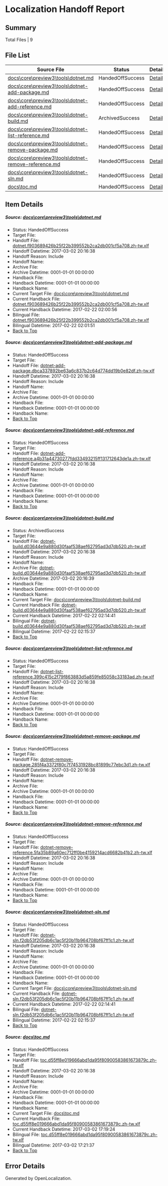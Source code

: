 # <a name='report-top'></a> Localization Handoff Report

## Summary
 Total Files | 9

## File List
 Source File | Status | Details 
 ----------- | ------ | ------- 
 [docs\core\preview3\tools\dotnet.md](https://github.com/dotnet/docs/blob/db8e3cea228e6c14fe2a546c9098910f82101925/docs/core/preview3/tools/dotnet.md) | HandedOffSuccess | [Details](#6da6b48d9de370c26f9bf75f1ccfc9c35cf02b3a81)
 [docs\core\preview3\tools\dotnet-add-package.md](https://github.com/dotnet/docs/blob/db8e3cea228e6c14fe2a546c9098910f82101925/docs/core/preview3/tools/dotnet-add-package.md) | HandedOffSuccess | [Details](#455257dc3678a610e696782e6e5fbb0425561d3a61)
 [docs\core\preview3\tools\dotnet-add-reference.md](https://github.com/dotnet/docs/blob/db8e3cea228e6c14fe2a546c9098910f82101925/docs/core/preview3/tools/dotnet-add-reference.md) | HandedOffSuccess | [Details](#cb99aeb6cbd90e8999e44eeee8d389841fe210c562)
 [docs\core\preview3\tools\dotnet-build.md](https://github.com/dotnet/docs/blob/db8e3cea228e6c14fe2a546c9098910f82101925/docs/core/preview3/tools/dotnet-build.md) | ArchivedSuccess | [Details](#fe04148957606a14b499c5e4175368ec5416b08063)
 [docs\core\preview3\tools\dotnet-list-reference.md](https://github.com/dotnet/docs/blob/db8e3cea228e6c14fe2a546c9098910f82101925/docs/core/preview3/tools/dotnet-list-reference.md) | HandedOffSuccess | [Details](#02fad5e32bdba97a8861737009a24debf45371d566)
 [docs\core\preview3\tools\dotnet-remove-package.md](https://github.com/dotnet/docs/blob/db8e3cea228e6c14fe2a546c9098910f82101925/docs/core/preview3/tools/dotnet-remove-package.md) | HandedOffSuccess | [Details](#a38f23b3f383bdeb24e3edcddbf70e3677d9821075)
 [docs\core\preview3\tools\dotnet-remove-reference.md](https://github.com/dotnet/docs/blob/db8e3cea228e6c14fe2a546c9098910f82101925/docs/core/preview3/tools/dotnet-remove-reference.md) | HandedOffSuccess | [Details](#0be40f42a5a43f8a00d24f2dab802a23b068a25376)
 [docs\core\preview3\tools\dotnet-sln.md](https://github.com/dotnet/docs/blob/db8e3cea228e6c14fe2a546c9098910f82101925/docs/core/preview3/tools/dotnet-sln.md) | HandedOffSuccess | [Details](#afba61f34e7f487691669853dc5392c2e565d4fc79)
 [docs\toc.md](https://github.com/dotnet/docs/blob/db8e3cea228e6c14fe2a546c9098910f82101925/docs/toc.md) | HandedOffSuccess | [Details](#030d42a41c556c3ffced40de4e0378abb71e3eac3479)

## Item Details
##### <a name='6da6b48d9de370c26f9bf75f1ccfc9c35cf02b3a81'></a> Source: [docs\core\preview3\tools\dotnet.md](https://github.com/dotnet/docs/blob/db8e3cea228e6c14fe2a546c9098910f82101925/docs/core/preview3/tools/dotnet.md)
* Status: HandedOffSuccess
* Target File: 
* Handoff File: [dotnet.f903689426b25f22b399552b2ca2db001cf5a708.zh-tw.xlf](https://github.com/dotnet/docs.handoff/blob/36ebbcebf0ba612257e30c423dbb7c931139c9b4/ol-handoff/dotnet/docs.zh-tw/master/dotnet-core/dotnet.f903689426b25f22b399552b2ca2db001cf5a708.zh-tw.xlf)
* Handoff Datetime: 2017-03-02 20:16:38
* Handoff Reason: Include
* Handoff Name: 
* Archive File: 
* Archive Datetime: 0001-01-01 00:00:00
* Handback File: 
* Handback Datetime: 0001-01-01 00:00:00
* Handback Name: 
* Current Target File: [docs\core\preview3\tools\dotnet.md](https://github.com/dotnet/docs.zh-tw/blob/79032eebe16935383a1d22d93d99ae08d5af4db2/docs/core/preview3/tools/dotnet.md)
* Current Handback File: [dotnet.f903689426b25f22b399552b2ca2db001cf5a708.zh-tw.xlf](https://github.com/dotnet/docs.handback/blob/7031806dc813482f00d7a1304cc674a0315b4a1f/ol-handback/dotnet/docs.zh-tw/master/dotnet-core/dotnet.f903689426b25f22b399552b2ca2db001cf5a708.zh-tw.xlf)
* Current Handback Datetime: 2017-02-22 02:00:56
* Bilingual File: [dotnet.f903689426b25f22b399552b2ca2db001cf5a708.zh-tw.xlf](https://github.com/dotnet/docs.handback/blob/7031806dc813482f00d7a1304cc674a0315b4a1f/ol-handback/dotnet/docs.zh-tw/master/dotnet-core/dotnet.f903689426b25f22b399552b2ca2db001cf5a708.zh-tw.xlf)
* Bilingual Datetime: 2017-02-22 02:01:51
* [Back to Top](#report-top)

##### <a name='455257dc3678a610e696782e6e5fbb0425561d3a61'></a> Source: [docs\core\preview3\tools\dotnet-add-package.md](https://github.com/dotnet/docs/blob/db8e3cea228e6c14fe2a546c9098910f82101925/docs/core/preview3/tools/dotnet-add-package.md)
* Status: HandedOffSuccess
* Target File: 
* Handoff File: [dotnet-add-package.dbca337892be63a6c837b2c64d774dd19b0e82df.zh-tw.xlf](https://github.com/dotnet/docs.handoff/blob/36ebbcebf0ba612257e30c423dbb7c931139c9b4/ol-handoff/dotnet/docs.zh-tw/master/dotnet-core/dotnet-add-package.dbca337892be63a6c837b2c64d774dd19b0e82df.zh-tw.xlf)
* Handoff Datetime: 2017-03-02 20:16:38
* Handoff Reason: Include
* Handoff Name: 
* Archive File: 
* Archive Datetime: 0001-01-01 00:00:00
* Handback File: 
* Handback Datetime: 0001-01-01 00:00:00
* Handback Name: 
* [Back to Top](#report-top)

##### <a name='cb99aeb6cbd90e8999e44eeee8d389841fe210c562'></a> Source: [docs\core\preview3\tools\dotnet-add-reference.md](https://github.com/dotnet/docs/blob/db8e3cea228e6c14fe2a546c9098910f82101925/docs/core/preview3/tools/dotnet-add-reference.md)
* Status: HandedOffSuccess
* Target File: 
* Handoff File: [dotnet-add-reference.a4b31a44730277fdd33493215ff131712643de1a.zh-tw.xlf](https://github.com/dotnet/docs.handoff/blob/36ebbcebf0ba612257e30c423dbb7c931139c9b4/ol-handoff/dotnet/docs.zh-tw/master/dotnet-core/dotnet-add-reference.a4b31a44730277fdd33493215ff131712643de1a.zh-tw.xlf)
* Handoff Datetime: 2017-03-02 20:16:38
* Handoff Reason: Include
* Handoff Name: 
* Archive File: 
* Archive Datetime: 0001-01-01 00:00:00
* Handback File: 
* Handback Datetime: 0001-01-01 00:00:00
* Handback Name: 
* [Back to Top](#report-top)

##### <a name='fe04148957606a14b499c5e4175368ec5416b08063'></a> Source: [docs\core\preview3\tools\dotnet-build.md](https://github.com/dotnet/docs/blob/db8e3cea228e6c14fe2a546c9098910f82101925/docs/core/preview3/tools/dotnet-build.md)
* Status: ArchivedSuccess
* Target File: 
* Handoff File: [dotnet-build.d03644e9a880d30faaf538aef62795ad3d7db520.zh-tw.xlf](https://github.com/dotnet/docs.handoff/blob/36ebbcebf0ba612257e30c423dbb7c931139c9b4/ol-handoff/dotnet/docs.zh-tw/master/dotnet-core/dotnet-build.d03644e9a880d30faaf538aef62795ad3d7db520.zh-tw.xlf)
* Handoff Datetime: 2017-03-02 20:16:38
* Handoff Reason: Include
* Handoff Name: 
* Archive File: [dotnet-build.d03644e9a880d30faaf538aef62795ad3d7db520.zh-tw.xlf](https://github.com/dotnet/docs.handoff/blob/8a76a091c71475a3acc1c86b5f7fd72940be8532/ol-archive/dotnet/docs.zh-tw/master/dotnet-core/dotnet-build.d03644e9a880d30faaf538aef62795ad3d7db520.zh-tw.xlf)
* Archive Datetime: 2017-03-02 20:16:39
* Handback File: 
* Handback Datetime: 0001-01-01 00:00:00
* Handback Name: 
* Current Target File: [docs\core\preview3\tools\dotnet-build.md](https://github.com/dotnet/docs.zh-tw/blob/370b46c41ff4cf4cb4607d9c92c401755e3a697f/docs/core/preview3/tools/dotnet-build.md)
* Current Handback File: [dotnet-build.d03644e9a880d30faaf538aef62795ad3d7db520.zh-tw.xlf](https://github.com/dotnet/docs.handback/blob/63a204b0d3b8a657b40800181d0a0b059c42431c/ol-handback/dotnet/docs.zh-tw/master/dotnet-core/dotnet-build.d03644e9a880d30faaf538aef62795ad3d7db520.zh-tw.xlf)
* Current Handback Datetime: 2017-02-22 02:14:41
* Bilingual File: [dotnet-build.d03644e9a880d30faaf538aef62795ad3d7db520.zh-tw.xlf](https://github.com/dotnet/docs.handback/blob/63a204b0d3b8a657b40800181d0a0b059c42431c/ol-handback/dotnet/docs.zh-tw/master/dotnet-core/dotnet-build.d03644e9a880d30faaf538aef62795ad3d7db520.zh-tw.xlf)
* Bilingual Datetime: 2017-02-22 02:15:37
* [Back to Top](#report-top)

##### <a name='02fad5e32bdba97a8861737009a24debf45371d566'></a> Source: [docs\core\preview3\tools\dotnet-list-reference.md](https://github.com/dotnet/docs/blob/db8e3cea228e6c14fe2a546c9098910f82101925/docs/core/preview3/tools/dotnet-list-reference.md)
* Status: HandedOffSuccess
* Target File: 
* Handoff File: [dotnet-list-reference.399c415c2f79f863883d5a859fe85058c33183ad.zh-tw.xlf](https://github.com/dotnet/docs.handoff/blob/36ebbcebf0ba612257e30c423dbb7c931139c9b4/ol-handoff/dotnet/docs.zh-tw/master/dotnet-core/dotnet-list-reference.399c415c2f79f863883d5a859fe85058c33183ad.zh-tw.xlf)
* Handoff Datetime: 2017-03-02 20:16:38
* Handoff Reason: Include
* Handoff Name: 
* Archive File: 
* Archive Datetime: 0001-01-01 00:00:00
* Handback File: 
* Handback Datetime: 0001-01-01 00:00:00
* Handback Name: 
* [Back to Top](#report-top)

##### <a name='a38f23b3f383bdeb24e3edcddbf70e3677d9821075'></a> Source: [docs\core\preview3\tools\dotnet-remove-package.md](https://github.com/dotnet/docs/blob/db8e3cea228e6c14fe2a546c9098910f82101925/docs/core/preview3/tools/dotnet-remove-package.md)
* Status: HandedOffSuccess
* Target File: 
* Handoff File: [dotnet-remove-package.285f4a3372f80c7f74531928bc81899c77ebc3d1.zh-tw.xlf](https://github.com/dotnet/docs.handoff/blob/36ebbcebf0ba612257e30c423dbb7c931139c9b4/ol-handoff/dotnet/docs.zh-tw/master/dotnet-core/dotnet-remove-package.285f4a3372f80c7f74531928bc81899c77ebc3d1.zh-tw.xlf)
* Handoff Datetime: 2017-03-02 20:16:38
* Handoff Reason: Include
* Handoff Name: 
* Archive File: 
* Archive Datetime: 0001-01-01 00:00:00
* Handback File: 
* Handback Datetime: 0001-01-01 00:00:00
* Handback Name: 
* [Back to Top](#report-top)

##### <a name='0be40f42a5a43f8a00d24f2dab802a23b068a25376'></a> Source: [docs\core\preview3\tools\dotnet-remove-reference.md](https://github.com/dotnet/docs/blob/db8e3cea228e6c14fe2a546c9098910f82101925/docs/core/preview3/tools/dotnet-remove-reference.md)
* Status: HandedOffSuccess
* Target File: 
* Handoff File: [dotnet-remove-reference.5fa35b89a60ec712ff0be4159214acd6682b41b2.zh-tw.xlf](https://github.com/dotnet/docs.handoff/blob/36ebbcebf0ba612257e30c423dbb7c931139c9b4/ol-handoff/dotnet/docs.zh-tw/master/dotnet-core/dotnet-remove-reference.5fa35b89a60ec712ff0be4159214acd6682b41b2.zh-tw.xlf)
* Handoff Datetime: 2017-03-02 20:16:38
* Handoff Reason: Include
* Handoff Name: 
* Archive File: 
* Archive Datetime: 0001-01-01 00:00:00
* Handback File: 
* Handback Datetime: 0001-01-01 00:00:00
* Handback Name: 
* [Back to Top](#report-top)

##### <a name='afba61f34e7f487691669853dc5392c2e565d4fc79'></a> Source: [docs\core\preview3\tools\dotnet-sln.md](https://github.com/dotnet/docs/blob/db8e3cea228e6c14fe2a546c9098910f82101925/docs/core/preview3/tools/dotnet-sln.md)
* Status: HandedOffSuccess
* Target File: 
* Handoff File: [dotnet-sln.f2db53f205db6c1ac5f20b11b964708bf67ff1c1.zh-tw.xlf](https://github.com/dotnet/docs.handoff/blob/36ebbcebf0ba612257e30c423dbb7c931139c9b4/ol-handoff/dotnet/docs.zh-tw/master/dotnet-core/dotnet-sln.f2db53f205db6c1ac5f20b11b964708bf67ff1c1.zh-tw.xlf)
* Handoff Datetime: 2017-03-02 20:16:38
* Handoff Reason: Include
* Handoff Name: 
* Archive File: 
* Archive Datetime: 0001-01-01 00:00:00
* Handback File: 
* Handback Datetime: 0001-01-01 00:00:00
* Handback Name: 
* Current Target File: [docs\core\preview3\tools\dotnet-sln.md](https://github.com/dotnet/docs.zh-tw/blob/370b46c41ff4cf4cb4607d9c92c401755e3a697f/docs/core/preview3/tools/dotnet-sln.md)
* Current Handback File: [dotnet-sln.f2db53f205db6c1ac5f20b11b964708bf67ff1c1.zh-tw.xlf](https://github.com/dotnet/docs.handback/blob/63a204b0d3b8a657b40800181d0a0b059c42431c/ol-handback/dotnet/docs.zh-tw/master/dotnet-core/dotnet-sln.f2db53f205db6c1ac5f20b11b964708bf67ff1c1.zh-tw.xlf)
* Current Handback Datetime: 2017-02-22 02:14:41
* Bilingual File: [dotnet-sln.f2db53f205db6c1ac5f20b11b964708bf67ff1c1.zh-tw.xlf](https://github.com/dotnet/docs.handback/blob/63a204b0d3b8a657b40800181d0a0b059c42431c/ol-handback/dotnet/docs.zh-tw/master/dotnet-core/dotnet-sln.f2db53f205db6c1ac5f20b11b964708bf67ff1c1.zh-tw.xlf)
* Bilingual Datetime: 2017-02-22 02:15:37
* [Back to Top](#report-top)

##### <a name='030d42a41c556c3ffced40de4e0378abb71e3eac3479'></a> Source: [docs\toc.md](https://github.com/dotnet/docs/blob/db8e3cea228e6c14fe2a546c9098910f82101925/docs/toc.md)
* Status: HandedOffSuccess
* Target File: 
* Handoff File: [toc.d55ff8e019666abd1da95f80900583861673879c.zh-tw.xlf](https://github.com/dotnet/docs.handoff/blob/36ebbcebf0ba612257e30c423dbb7c931139c9b4/ol-handoff/dotnet/docs.zh-tw/master/dotnet-core/toc.d55ff8e019666abd1da95f80900583861673879c.zh-tw.xlf)
* Handoff Datetime: 2017-03-02 20:16:38
* Handoff Reason: Include
* Handoff Name: 
* Archive File: 
* Archive Datetime: 0001-01-01 00:00:00
* Handback File: 
* Handback Datetime: 0001-01-01 00:00:00
* Handback Name: 
* Current Target File: [docs\toc.md](https://github.com/dotnet/docs.zh-tw/blob/10ac9bf59df1269092281590a75e3909d284dc82/docs/toc.md)
* Current Handback File: [toc.d55ff8e019666abd1da95f80900583861673879c.zh-tw.xlf](https://github.com/dotnet/docs.handback/blob/00ea9cf4896e365c2f99d4444971ab33a5fcb004/ol-handback/dotnet/docs.zh-tw/master/dotnet-core/toc.d55ff8e019666abd1da95f80900583861673879c.zh-tw.xlf)
* Current Handback Datetime: 2017-03-02 17:19:24
* Bilingual File: [toc.d55ff8e019666abd1da95f80900583861673879c.zh-tw.xlf](https://github.com/dotnet/docs.handback/blob/00ea9cf4896e365c2f99d4444971ab33a5fcb004/ol-handback/dotnet/docs.zh-tw/master/dotnet-core/toc.d55ff8e019666abd1da95f80900583861673879c.zh-tw.xlf)
* Bilingual Datetime: 2017-03-02 17:21:37
* [Back to Top](#report-top)


## Error Details

Generated by OpenLocalization.
